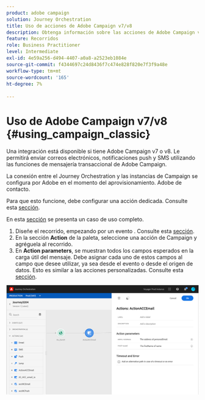 ```yaml
---
product: adobe campaign
solution: Journey Orchestration
title: Uso de acciones de Adobe Campaign v7/v8
description: Obtenga información sobre las acciones de Adobe Campaign v7/v8
feature: Recorridos
role: Business Practitioner
level: Intermediate
exl-id: 4e59a256-d494-4407-a0a8-a2523eb1084e
source-git-commit: f4344697c24d8436f7c474e828f820e7f3f9a48e
workflow-type: tm+mt
source-wordcount: '165'
ht-degree: 7%

---
```


# Uso de Adobe Campaign v7/v8 {#using_campaign_classic}

Una integración está disponible si tiene Adobe Campaign v7 o v8. Le permitirá enviar correos electrónicos, notificaciones push y SMS utilizando las funciones de mensajería transaccional de Adobe Campaign.

La conexión entre el Journey Orchestration y las instancias de Campaign se configura por Adobe en el momento del aprovisionamiento. Adobe de contacto.

Para que esto funcione, debe configurar una acción dedicada. Consulte esta [sección](../action/acc-action.md).

En esta [sección](../usecase/campaign-classic-use-case.md) se presenta un caso de uso completo.

1. Diseñe el recorrido, empezando por un evento . Consulte esta [sección](../building-journeys/journey.md).
1. En la sección **Action** de la paleta, seleccione una acción de Campaign y agréguela al recorrido.
1. En **Action parameters**, se muestran todos los campos esperados en la carga útil del mensaje. Debe asignar cada uno de estos campos al campo que desee utilizar, ya sea desde el evento o desde el origen de datos. Esto es similar a las acciones personalizadas. Consulte esta [sección](../building-journeys/using-custom-actions.md).

![](../assets/accintegration2.png)
